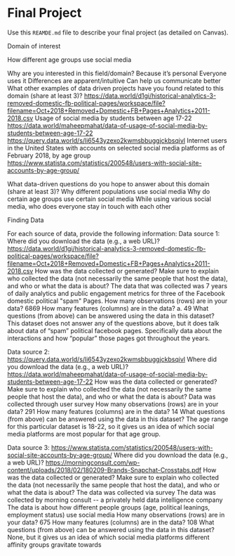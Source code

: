 # Final Project
Use this `REAMDE.md` file to describe your final project (as detailed on Canvas).

Domain of interest

How different age groups use social media

Why are you interested in this field/domain?
Because it’s personal
Everyone uses it
Differences are apparent/intuitive
Can help us communicate better
What other examples of data driven projects have you found related to this domain (share at least 3)?
https://data.world/d1gi/historical-analytics-3-removed-domestic-fb-political-pages/workspace/file?filename=Oct+2018+Removed+Domestic+FB+Pages+Analytics+2011-2018.csv
Usage of social media by students between age 17-22
https://data.world/maheepmahat/data-of-usage-of-social-media-by-students-between-age-17-22
https://query.data.world/s/li6543yzexo2kwmsbbuggjckbsqivl
Internet users in the United States with accounts on selected social media platforms as of February 2018, by age group
https://www.statista.com/statistics/200548/users-with-social-site-accounts-by-age-group/


What data-driven questions do you hope to answer about this domain (share at least 3)?
Why different populations use social media
Why do certain age groups use certain social media
While using various social media, who does everyone stay in touch with each other

Finding Data

For each source of data, provide the following information:
Data source 1:
Where did you download the data (e.g., a web URL)?
https://data.world/d1gi/historical-analytics-3-removed-domestic-fb-political-pages/workspace/file?filename=Oct+2018+Removed+Domestic+FB+Pages+Analytics+2011-2018.csv
How was the data collected or generated? Make sure to explain who collected the data (not necessarily the same people that host the data), and who or what the data is about?
The data that was collected was 7 years of daily analytics and public engagement metrics for three of the Facebook domestic political "spam" Pages.
How many observations (rows) are in your data?
6869
How many features (columns) are in the data?
     a.	49
What questions (from above) can be answered using the data in this dataset?
This dataset does not answer any of the questions above, but it does talk about data of “spam” political facebook pages. Specifically data about the interactions and how “popular” those pages got throughout the years.

Data source 2: https://query.data.world/s/li6543yzexo2kwmsbbuggjckbsqivl
Where did you download the data (e.g., a web URL)?
https://data.world/maheepmahat/data-of-usage-of-social-media-by-students-between-age-17-22
How was the data collected or generated? Make sure to explain who collected the data (not necessarily the same people that host the data), and who or what the data is about?
Data was collected through user survey
How many observations (rows) are in your data?
291
How many features (columns) are in the data?
14
What questions (from above) can be answered using the data in this dataset?
The age range for this particular dataset is 18-22, so it gives us an idea of which social media platforms are most popular for that age group.

Data source 3: https://www.statista.com/statistics/200548/users-with-social-site-accounts-by-age-group/
Where did you download the data (e.g., a web URL)?
https://morningconsult.com/wp-content/uploads/2018/02/180209-Brands-Snapchat-Crosstabs.pdf
How was the data collected or generated? Make sure to explain who collected the data (not necessarily the same people that host the data), and who or what the data is about?
The data was collected via survey
The data was collected by morning consult -- a privately held data intelligence company
The data is about how different people groups (age, political leanings, employment status) use social media
How many observations (rows) are in your data?
675
How many features (columns) are in the data?
108
What questions (from above) can be answered using the data in this dataset?
None, but it gives us an idea of which social media platforms different affinity groups gravitate towards
